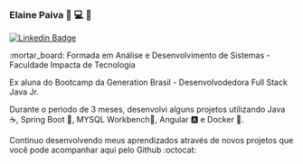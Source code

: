 ### Elaine Paiva :information_desk_person: :computer: 👋

[![Linkedin Badge](https://img.shields.io/badge/-LinkedIn-blue?style=flat-square&logo=Linkedin&logoColor=white&link=https://www.linkedin.com/in/fagnerpsantos/)](https://www.linkedin.com/in/elainepaiva/)

<p>:mortar_board: Formada em Análise e Desenvolvimento de Sistemas - Faculdade Impacta de Tecnologia </p>

<p>Ex aluna do Bootcamp da Generation Brasil - Desenvolvodedora Full Stack Java Jr.</p>
<p>Durante o periodo de 3 meses, desenvolvi alguns projetos utilizando Java ☕, Spring Boot 🍃, MYSQL Workbench🐬, Angular 🅰️ e Docker 🐳.</p>

<p>Continuo desenvolvendo meus aprendizados através de novos projetos que você pode acompanhar aqui pelo Github :octocat:</p>


<!--
**ElaineCSP/ElaineCSP** is a ✨ _special_ ✨ repository because its `README.md` (this file) appears on your GitHub profile.

Here are some ideas to get you started:

- 🔭 I’m currently working on ...

- 👯 I’m looking to collaborate on ...
- 🤔 I’m looking for help with ...
- 💬 Ask me about ...
- 📫 How to reach me: ...
- 😄 Pronouns: ...
- ⚡ Fun fact: ...
-->
